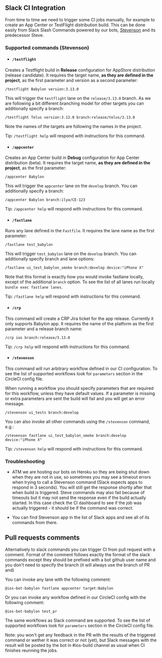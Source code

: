 ## Slack CI Integration

From time to time we need to trigger some CI jobs manually, for example to create an App Center or TestFlight distribution build. This can be done easily from Slack Slash Commands powered by our bots, [Stevenson](https://github.com/babylonhealth/Stevenson) and its predecessor Steve.

### Supported commands (Stevenson)

* #### `/testflight` 

Creates a Testflight build in **Release** configuration for AppStore distribution (release candidate). It requires the target name, **as they are defined in the project**, as the first parameter and version as a second parameter:

```
/testflight Babylon version:3.13.0
```

This will trigger the `testflight` lane on the `release/3.13.0` branch. As we are following a bit different branching model for other targets you can additionally specify a branch:

```
/testflight Telus version:3.13.0 branch:release/telus/3.13.0
```

Note the names of the targets are following the names in the project.

Tip: `/testflight help` will respond with instructions for this command.

* #### `/appcenter`

Creates an App Center build in **Debug** configuration for App Center distribution (beta). It requires the target name, **as they are defined in the project**, as the first parameter:

```
/appcenter Babylon
```

This will trigger the `appcenter` lane on the `develop` branch. You can additionally specify a branch:

```
/appcenter Babylon branch:ilya/CE-123
```

Tip: `/appcenter help` will respond with instructions for this command.

* #### `/fastlane`

Runs any lane defined in the `Fastfile`. It requires the lane name as the first parameter:

```
/fastlane test_babylon 
```

This will trigger `test_babylon` lane on the `develop` branch. You can additionally specify branch and lane options:

```
/fastlane ui_test_babylon_smoke branch:develop device:"iPhone X"
```

Note that this format is exactly how you would invoke fastlane locally, except of the additional `branch` option.
To see the list of all lanes run locally `bundle exec fastlane lanes`.

Tip: `/fastlane help` will respond with instructions for this command.

* #### `/crp`

This command will create a CRP Jira ticket for the app release. Currently it only supports Babylon app. It requires the name of the platform as the first parameter and a release branch name:

```
/crp ios branch:release/3.13.0
```

Tip: `/crp help` will respond with instructions for this command.

* #### `/stevenson`

This command will run arbitrary workflow defined in our CI configuration. To see the list of supported workflows look for `parameters` section in the CircleCI config file.

When running a workflow you should specify parameters that are required for this workflow, unless they have default values. If a parameter is missing or extra parameters are sent the build will fail and you will get an error message.

```
/stevenson ui_tests branch:develop
```

You can also invoke all other commands using the `/stevenson` command, e.g.:

```
/stevenson fastlane ui_test_babylon_smoke branch:develop device:"iPhone X"
```

Tip: `/stevenson help` will respond with instructions for this command.

### Troubleshooting

* ATM we are hosting our bots on Heroku so they are being shut down when they are not in use, so sometimes you may see a timeout errors when trying to call a Stevenson command (Slack expects apps to respond in 3 seconds). You will still get the response shortly after that when build is triggered. Steve commands may also fail because of timeouts but it may not send the response even if the build actually started. In this case check the CI dashboard to see if the job was actually triggered - it should be if the command was correct.

* You can find Stevenson app in the list of Slack apps and see all of its commands from there.

## Pull requests comments

Alternatively to slack commands you can trigger CI from pull request with a comment. Format of the comment follows exactly the format of the slack commands except they should be prefixed with a bot github user name and you don't need to specify the branch (it will always use the branch of PR and)

You can invoke any lane with the following comment:

```
@ios-bot-babylon fastlane appcenter target:Babylon
```

Or you can invoke any workflow defined in our CircleCI config with the following comment:

```
@ios-bot-babylon test_pr
```

The same workflows as Slack command are supported. To see the list of supported workflows look for `parameters` section in the CircleCI config file.

Note: you won't get any feedback in the PR with the results of the triggered command or wether it was correct or not (yet), but Slack messages with the result will be posted by the bot in #ios-build channel as usual when CI finishes reunning the jobs.
